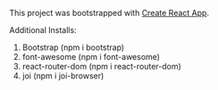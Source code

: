 This project was bootstrapped with [Create React App](https://github.com/facebook/create-react-app).

Additional Installs:
1) Bootstrap (npm i bootstrap)
2) font-awesome (npm i font-awesome)
3) react-router-dom (npm i react-router-dom)
4) joi (npm i joi-browser)

